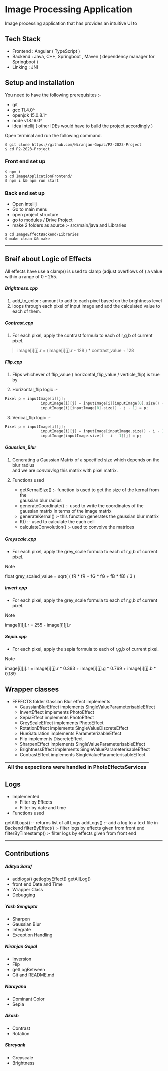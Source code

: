 
# Image Processing Application

Image processing application that has provides an intuitive UI to

## Tech Stack

- Frontend : Angular ( TypeScript )
- Backend  : Java, C++, Springboot , Maven ( dependency manager for Springboot )
- Linking  : JNI 



## Setup and installation

You need to have the following prerequisites :-
- git
- gcc 11.4.0^
- openjdk 15.0.8.1^ 
- node v18.16.0^
- idea intellij ( other IDEs would have to build the project accordingly )


Open terminal and run the following command.
```console
$ git clone https://github.com/Niranjan-GopaL/P2-2023-Project
$ cd P2-2023-Project 
```


### Front end set up

```console
$ npm i
$ cd ImageApplicationFrontend/
$ npm i && npm run start
```

### Back end set up

- Open intellij
- Go to main menu 
- open project structure
- go to modules / Drive Project
- make 2 folders as aource :- src/main/java  and Libraries

```console
$ cd ImageEffectBackend/Libraries
$ make clean && make
```


---

## Breif about Logic of Effects

All effects have use a clamp()  is used to clamp (adjust overflows of ) a value within a range of 0 - 255.   

##### Brightness.cpp  
1. add_to_color : amount to add to each pixel based on the brightness level
2. loops through each pixel of input image and add the calculated value to each of them. 

##### Contrast.cpp  
1. For each pixel, apply the contrast formula to each of r,g,b of current pixel.
> image[i][j].r =  (image[i][j].r - 128 ) * contrast_value + 128

##### Flip.cpp 
1. Flips whichever of  flip_value ( horizontal_flip_value / verticle_flip)  is true by 

2. Horizontal_flip logic :-
```cpp
Pixel p = inputImage[i][j];
                inputImage[i][j] = inputImage[i][inputImage[0].size() - j - 1];
                inputImage[i][inputImage[0].size() - j - 1] = p;
```

3. Verical_flip logic :-
```cpp
Pixel p = inputImage[i][j];
                inputImage[i][j] = inputImage[inputImage.size() - i - 1][j];
                inputImage[inputImage.size() - i - 1][j] = p;
```

##### Gaussian_Blur

1. Generating a Gaussian Matrix of a specified size which depends on the blur radius \
and we are *convolving* this matrix with pixel matrix.

2. Functions used 
    - getKernalSize() :- function is used to get the size of the kernal from the \
    gaussian blur radius
    - generateCoordinate() :- used to write the coordinates of the gaussian matrix in terms of the image matrix   
    - generateKernal() :- this function generates the gaussian blur matrix
    - K() :- used to calculate the each cell
    - calculateConvolution() :- used to convolve the matrices

##### Greyscale.cpp
- For each pixel, apply the grey_scale formula to each of r,g,b of current pixel.
> [!NOTE] 
> float grey_scaled_value = sqrt( ( fR * fR + fG * fG + fB * fB) / 3 )

##### Invert.cpp
- For each pixel, apply the grey_scale formula to each of r,g,b of current pixel.
> [!NOTE] 
> image[i][j].r =  255 -  image[i][j].r 

##### Sepia.cpp
- For each pixel, apply the sepia formula to each of r,g,b of current pixel.
> [!NOTE] 
> image[i][j].r =   image[i][j].r * 0.393 + image[i][j].g * 0.769 + image[i][j].b * 0.189 

## Wrapper classes
- EFFECTS folder Gassian Blur effect implements
    - GaussianBlurEffect implements SingleValueParameterisableEffect
    - InvertEffect implements PhotoEffect 
    - SepiaEffect implements PhotoEffect 
    - GreyScaleEffect implements PhotoEffect 
    - RotationEffect implements SingleValueDiscreteEffect 
    - HueSaturation implements ParameterizableEffect 
    - Flip implements DiscreteEffect
    - SharpenEffect implements SingleValueParameterisableEffect
    - BrightnessEffect implements SingleValueParameterisableEffect
    - ContrastEffect implements SingleValueParameterisableEffect


|All the expections were handled in PhotoEffectsServices |
| --- |

## Logs
- Implemented 
    - Filter by Effects   
    - Filter by date and time 
- Functions used

getAllLogs() :- returns list of all Logs
addLogs() :-  add a log to a text file in Backend
filterByEffect() :-  filter logs by effects given from front end
filterByTimestamp() :-  filter logs by effects given from front end


---

## Contributions

##### Aditya Saraf 
-  addlogs() getlogbyEffect() getAllLog() 
 - front end Date and Time 
 - Wrapper Class 
 - Debugging

##### Yash Sengupta  
- Sharpen
- Gaussian Blur 
- Integrate 
- Exception Handling

##### Niranjan Gopal 
- Inversion 
-  Flip 
- getLogBetween
- Git and README.md

##### Narayana       
- Dominant Color 
- Sepia 

##### Akash         
- Contrast
-  Rotation

##### Shreyank       
- Greyscale
-  Brightness
